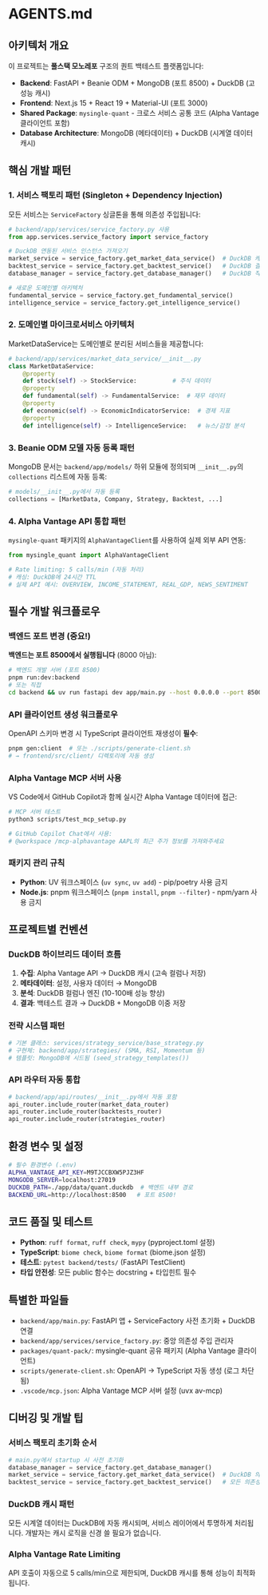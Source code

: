 # AGENTS.md

## 아키텍처 개요

이 프로젝트는 **풀스택 모노레포** 구조의 퀀트 백테스트 플랫폼입니다:

- **Backend**: FastAPI + Beanie ODM + MongoDB (포트 8500) + DuckDB (고성능 캐시)
- **Frontend**: Next.js 15 + React 19 + Material-UI (포트 3000)
- **Shared Package**: `mysingle-quant` - 크로스 서비스 공통 코드 (Alpha Vantage
  클라이언트 포함)
- **Database Architecture**: MongoDB (메타데이터) + DuckDB (시계열 데이터 캐시)

## 핵심 개발 패턴

### 1. 서비스 팩토리 패턴 (Singleton + Dependency Injection)

모든 서비스는 `ServiceFactory` 싱글톤을 통해 의존성 주입됩니다:

```python
# backend/app/services/service_factory.py 사용
from app.services.service_factory import service_factory

# DuckDB 연동된 서비스 인스턴스 가져오기
market_service = service_factory.get_market_data_service()  # DuckDB 캐시 포함
backtest_service = service_factory.get_backtest_service()   # DuckDB 결과 저장
database_manager = service_factory.get_database_manager()   # DuckDB 직접 접근

# 새로운 도메인별 아키텍처
fundamental_service = service_factory.get_fundamental_service()
intelligence_service = service_factory.get_intelligence_service()
```

### 2. 도메인별 마이크로서비스 아키텍처

MarketDataService는 도메인별로 분리된 서비스들을 제공합니다:

```python
# backend/app/services/market_data_service/__init__.py
class MarketDataService:
    @property
    def stock(self) -> StockService:          # 주식 데이터
    @property
    def fundamental(self) -> FundamentalService:  # 재무 데이터
    @property
    def economic(self) -> EconomicIndicatorService:  # 경제 지표
    @property
    def intelligence(self) -> IntelligenceService:   # 뉴스/감정 분석
```

### 3. Beanie ODM 모델 자동 등록 패턴

MongoDB 문서는 `backend/app/models/` 하위 모듈에 정의되며 `__init__.py`의
`collections` 리스트에 자동 등록:

```python
# models/__init__.py에서 자동 등록
collections = [MarketData, Company, Strategy, Backtest, ...]
```

### 4. Alpha Vantage API 통합 패턴

`mysingle-quant` 패키지의 `AlphaVantageClient`를 사용하여 실제 외부 API 연동:

```python
from mysingle_quant import AlphaVantageClient

# Rate limiting: 5 calls/min (자동 처리)
# 캐싱: DuckDB에 24시간 TTL
# 실제 API 예시: OVERVIEW, INCOME_STATEMENT, REAL_GDP, NEWS_SENTIMENT
```

## 필수 개발 워크플로우

### 백엔드 포트 변경 (중요!)

**백엔드는 포트 8500에서 실행됩니다** (8000 아님):

```bash
# 백엔드 개발 서버 (포트 8500)
pnpm run:dev:backend
# 또는 직접
cd backend && uv run fastapi dev app/main.py --host 0.0.0.0 --port 8500
```

### API 클라이언트 생성 워크플로우

OpenAPI 스키마 변경 시 TypeScript 클라이언트 재생성이 **필수**:

```bash
pnpm gen:client  # 또는 ./scripts/generate-client.sh
# → frontend/src/client/ 디렉토리에 자동 생성
```

### Alpha Vantage MCP 서버 사용

VS Code에서 GitHub Copilot과 함께 실시간 Alpha Vantage 데이터에 접근:

```bash
# MCP 서버 테스트
python3 scripts/test_mcp_setup.py

# GitHub Copilot Chat에서 사용:
# @workspace /mcp-alphavantage AAPL의 최근 주가 정보를 가져와주세요
```

### 패키지 관리 규칙

- **Python**: UV 워크스페이스 (`uv sync`, `uv add`) - pip/poetry 사용 금지
- **Node.js**: pnpm 워크스페이스 (`pnpm install`, `pnpm --filter`) - npm/yarn
  사용 금지

## 프로젝트별 컨벤션

### DuckDB 하이브리드 데이터 흐름

1. **수집**: Alpha Vantage API → DuckDB 캐시 (고속 컬럼나 저장)
2. **메타데이터**: 설정, 사용자 데이터 → MongoDB
3. **분석**: DuckDB 컬럼나 엔진 (10-100배 성능 향상)
4. **결과**: 백테스트 결과 → DuckDB + MongoDB 이중 저장

### 전략 시스템 패턴

```python
# 기본 클래스: services/strategy_service/base_strategy.py
# 구현체: backend/app/strategies/ (SMA, RSI, Momentum 등)
# 템플릿: MongoDB에 시드됨 (seed_strategy_templates())
```

### API 라우터 자동 통합

```python
# backend/app/api/routes/__init__.py에서 자동 포함
api_router.include_router(market_data_router)
api_router.include_router(backtests_router)
api_router.include_router(strategies_router)
```

## 환경 변수 및 설정

```bash
# 필수 환경변수 (.env)
ALPHA_VANTAGE_API_KEY=M9TJCCBXW5PJZ3HF
MONGODB_SERVER=localhost:27019
DUCKDB_PATH=./app/data/quant.duckdb  # 백엔드 내부 경로
BACKEND_URL=http://localhost:8500   # 포트 8500!
```

## 코드 품질 및 테스트

- **Python**: `ruff format`, `ruff check`, `mypy` (pyproject.toml 설정)
- **TypeScript**: `biome check`, `biome format` (biome.json 설정)
- **테스트**: `pytest backend/tests/` (FastAPI TestClient)
- **타입 안전성**: 모든 public 함수는 docstring + 타입힌트 필수

## 특별한 파일들

- `backend/app/main.py`: FastAPI 앱 + ServiceFactory 사전 초기화 + DuckDB 연결
- `backend/app/services/service_factory.py`: 중앙 의존성 주입 관리자
- `packages/quant-pack/`: mysingle-quant 공유 패키지 (Alpha Vantage 클라이언트)
- `scripts/generate-client.sh`: OpenAPI → TypeScript 자동 생성 (로그 차단됨)
- `.vscode/mcp.json`: Alpha Vantage MCP 서버 설정 (uvx av-mcp)

## 디버깅 및 개발 팁

### 서비스 팩토리 초기화 순서

```python
# main.py에서 startup 시 사전 초기화
database_manager = service_factory.get_database_manager()
market_service = service_factory.get_market_data_service()  # DuckDB 의존성 주입
backtest_service = service_factory.get_backtest_service()   # 모든 의존성 연결
```

### DuckDB 캐시 패턴

모든 시계열 데이터는 DuckDB에 자동 캐시되며, 서비스 레이어에서 투명하게
처리됩니다. 개발자는 캐시 로직을 신경 쓸 필요가 없습니다.

### Alpha Vantage Rate Limiting

API 호출이 자동으로 5 calls/min으로 제한되며, DuckDB 캐시를 통해 성능이
최적화됩니다.
